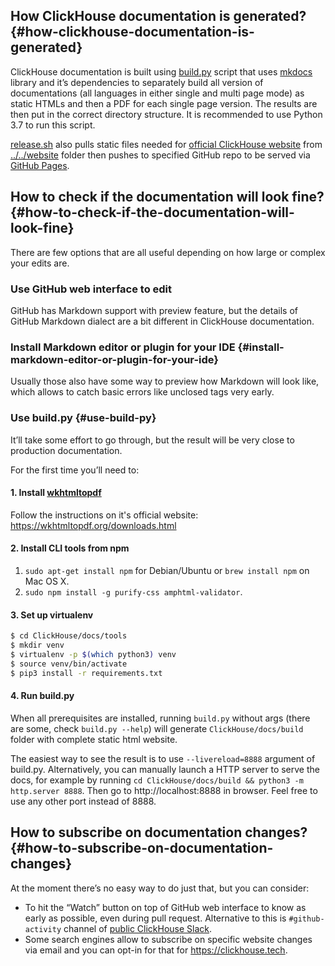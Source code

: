 ## How ClickHouse documentation is generated? {#how-clickhouse-documentation-is-generated}

ClickHouse documentation is built using [build.py](build.py) script that uses [mkdocs](https://www.mkdocs.org) library and it’s dependencies to separately build all version of documentations (all languages in either single and multi page mode) as static HTMLs and then a PDF for each single page version. The results are then put in the correct directory structure. It is recommended to use Python 3.7 to run this script.

[release.sh](release.sh) also pulls static files needed for [official ClickHouse website](https://clickhouse.tech) from [../../website](../../website) folder then pushes to specified GitHub repo to be served via [GitHub Pages](https://pages.github.com).

## How to check if the documentation will look fine? {#how-to-check-if-the-documentation-will-look-fine}

There are few options that are all useful depending on how large or complex your edits are.

### Use GitHub web interface to edit

GitHub has Markdown support with preview feature, but the details of GitHub Markdown dialect are a bit different in ClickHouse documentation.

### Install Markdown editor or plugin for your IDE {#install-markdown-editor-or-plugin-for-your-ide}

Usually those also have some way to preview how Markdown will look like, which allows to catch basic errors like unclosed tags very early.

### Use build.py {#use-build-py}

It’ll take some effort to go through, but the result will be very close to production documentation.

For the first time you’ll need to:

#### 1. Install [wkhtmltopdf](https://wkhtmltopdf.org/)

Follow the instructions on it's official website: <https://wkhtmltopdf.org/downloads.html>

#### 2. Install CLI tools from npm

1. `sudo apt-get install npm` for Debian/Ubuntu or `brew install npm` on Mac OS X.
2. `sudo npm install -g purify-css amphtml-validator`.

#### 3. Set up virtualenv

``` bash
$ cd ClickHouse/docs/tools
$ mkdir venv
$ virtualenv -p $(which python3) venv
$ source venv/bin/activate
$ pip3 install -r requirements.txt
```

#### 4. Run build.py

When all prerequisites are installed, running `build.py` without args (there are some, check `build.py --help`) will generate `ClickHouse/docs/build` folder with complete static html website.

The easiest way to see the result is to use `--livereload=8888` argument of build.py. Alternatively, you can manually launch a HTTP server to serve the docs, for example by running `cd ClickHouse/docs/build && python3 -m http.server 8888`. Then go to http://localhost:8888 in browser. Feel free to use any other port instead of 8888.

## How to subscribe on documentation changes? {#how-to-subscribe-on-documentation-changes}

At the moment there’s no easy way to do just that, but you can consider:

-   To hit the “Watch” button on top of GitHub web interface to know as early as possible, even during pull request. Alternative to this is `#github-activity` channel of [public ClickHouse Slack](https://join.slack.com/t/clickhousedb/shared_invite/zt-nwwakmk4-xOJ6cdy0sJC3It8j348~IA).
-   Some search engines allow to subscribe on specific website changes via email and you can opt-in for that for https://clickhouse.tech.
